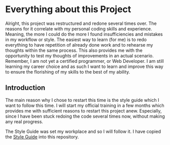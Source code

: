 Everything about this Project
===============================================================================

Alright, this project was restructured and redone several times over. The reasons
for it correlate with my personal coding skills and experience. Meaning, the more
I could do the more I found insufficiencies and mistakes in my workflow or style.
The easiest way to learn (for me) is to redo everything to have repetition of already
done work and to rehearse my thoughts within the same process. This also provides
me with the opportunity to test my thoughts of improvements in an actual scenario.
Remember, I am not yet a certified programmer, or Web Developer. I am still learning
my career choice and as such I want to learn and improve this way to ensure the
florishing of my skills to the best of my ability.


Introduction
-------------------------------------------------------------------------------

The main reason why I chose to restart this time is the style guide which I want
to follow this time. I will start my official training in a few months which provides
me with sufficient reasons to restart this project anew. Especially, since I have
been stuck redoing the code several times now, without making any real progress.

The Style Guide was set my workplace and so I will follow it. I have copied the
[Style Guide](https://gist.github.com/ryansechrest/8138375) into this repository.

